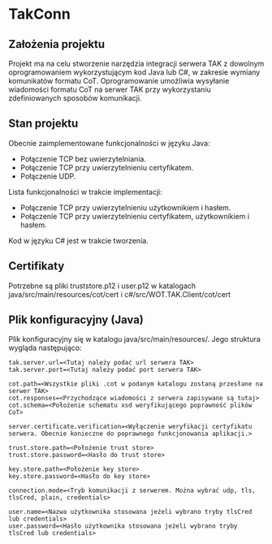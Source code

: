 # TakConn
## Założenia projektu

Projekt ma na celu stworzenie narzędzia integracji serwera TAK z dowolnym oprogramowaniem wykorzystującym kod Java lub C#, w zakresie wymiany komunikatów formatu CoT. 
Oprogramowanie umożliwia wysyłanie wiadomości formatu CoT na serwer TAK przy wykorzystaniu zdefiniowanych sposobów komunikacji.

## Stan projektu

Obecnie zaimplementowane funkcjonalności w języku Java:
- Połączenie TCP bez uwierzytelniania.
- Połączenie TCP przy uwierzytelnieniu certyfikatem.
- Połączenie UDP.

Lista funkcjonalności w trakcie implementacji:
- Połączenie TCP przy uwierzytelnieniu użytkownikiem i hasłem.
- Połączenie TCP przy uwierzytelnieniu certyfikatem, użytkownikiem i hasłem.

Kod w języku C# jest w trakcie tworzenia.

## Certifikaty
Potrzebne są pliki truststore.p12 i user.p12 w katalogach java/src/main/resources/cot/cert i c#/src/WOT.TAK.Client/cot/cert

## Plik konfiguracyjny (Java)

Plik konfiguracyjny się w katalogu java/src/main/resources/. Jego struktura wygląda następująco:

    tak.server.url=<Tutaj należy podać url serwera TAK>
    tak.server.port=<Tutaj należy podać port serwera TAK>

    cot.path=<Wszystkie pliki .cot w podanym katalogu zostaną przesłane na serwer TAK>
    cot.responses=<Przychodzące wiadomości z serwera zapisywane są tutaj>
    cot.schema=<Położenie schematu xsd weryfikującego poprawność plików CoT>

    server.certificate.verification=<Wyłączenie weryfikacji certyfikatu serwera. Obecnie konieczne do poprawnego funkcjonowania aplikacji.>

    trust.store.path=<Położenie trust store>
    trust.store.password=<Hasło do trust store>

    key.store.path=<Położenie key store>
    key.store.password=<Hasło do key store>

    connection.mode=<Tryb komunikacji z serwerem. Można wybrać udp, tls, tlsCred, plain, credentials>

    user.name=<Nazwa użytkownika stosowana jeżeli wybrano tryby tlsCred lub credentials>
    user.password=<Hasło użytkownika stosowana jeżeli wybrano tryby tlsCred lub credentials>